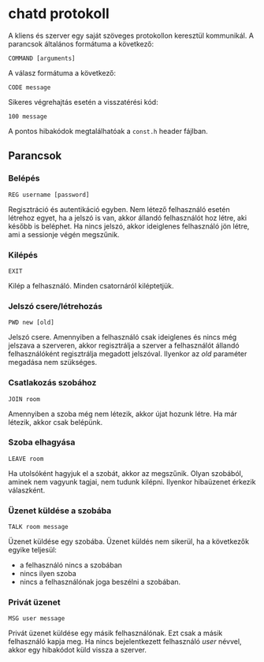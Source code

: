 # chatd protokoll

A kliens és szerver egy saját szöveges protokollon keresztül kommunikál. A
parancsok általános formátuma a következő:

    COMMAND [arguments]

A válasz formátuma a következő:

    CODE message

Sikeres végrehajtás esetén a visszatérési kód:

    100 message

A pontos hibakódok megtalálhatóak a `const.h` header fájlban.

## Parancsok

### Belépés

    REG username [password]

Regisztráció és autentikáció egyben. Nem létező felhasználó esetén létrehoz
egyet, ha a jelszó is van, akkor állandó felhasználót hoz létre, aki később
is beléphet. Ha nincs jelszó, akkor ideiglenes felhasználó jön létre, ami a
sessionje végén megszűnik.

### Kilépés

    EXIT

Kilép a felhasználó. Minden csatornáról kiléptetjük.

### Jelszó csere/létrehozás

    PWD new [old]

Jelszó csere. Amennyiben a felhasználó csak ideiglenes és nincs még jelszava a
szerveren, akkor regisztrálja a szerver a felhasználót állandó felhasználóként
regisztrálja megadott jelszóval.  Ilyenkor az _old_ paraméter megadása nem
szükséges.

### Csatlakozás szobához

    JOIN room

Amennyiben a szoba még nem létezik, akkor újat hozunk létre. Ha már létezik,
akkor csak belépünk.

### Szoba elhagyása

    LEAVE room

Ha utolsóként hagyjuk el a szobát, akkor az megszűnik. Olyan szobából, aminek
nem vagyunk tagjai, nem tudunk kilépni. Ilyenkor hibaüzenet érkezik válaszként.

### Üzenet küldése a szobába

    TALK room message

Üzenet küldése egy szobába. Üzenet küldés nem sikerül, ha a következők egyike
teljesül:

* a felhasználó nincs a szobában
* nincs ilyen szoba
* nincs a felhasználónak joga beszélni a szobában.

### Privát üzenet

    MSG user message

Privát üzenet küldése egy másik felhasználónak. Ezt csak a másik felhasználó
kapja meg. Ha nincs bejelentkezett felhasználó _user_ névvel, akkor egy
hibakódot küld vissza a szerver.

